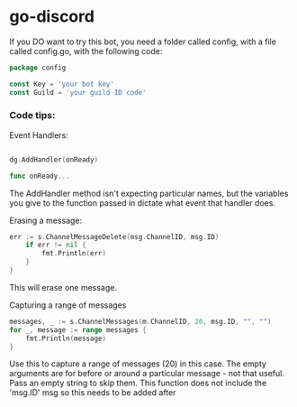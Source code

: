 # go-discord

If you DO want to try this bot, you need a folder called config, with a file called config.go, with the following code:

```go
package config

const Key = 'your bot key'
const Guild = 'your guild ID code'

```

### Code tips:

Event Handlers:

```go

dg.AddHandler(onReady)

func onReady...

```

The AddHandler method isn't expecting particular names, but the variables you give to the function passed in dictate what event that handler does.

Erasing a message:

```go
err := s.ChannelMessageDelete(msg.ChannelID, msg.ID)
    if err != nil {
        fmt.Println(err)
    }
}
```

This will erase one message.

Capturing a range of messages

```go
messages, _ := s.ChannelMessages(m.ChannelID, 20, msg.ID, "", "")
for _, message := range messages {
    fmt.Println(message)
}
```

Use this to capture a range of messages (20) in this case.
The empty arguments are for before or around a particular message - not that useful. Pass an empty string to skip them.
This function does not include the 'msg.ID' msg so this needs to be added after
